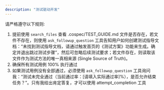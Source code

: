 ```yaml
---
description: "测试驱动开发"
---
```


请严格遵守以下规则:

1. 提前使用 `search_files` 查看 .cospec/TEST_GUIDE.md 文件是否存在，若文件不存在，则使用 `ask_followup_question` 工具告知用户如何创建测试指导文档：“未找到测试指导文档，请通过触发首页的《测试方案》功能来生成。<suggest>确定并退出</suggest><suggest>跳过测试步骤</suggest>”，然后可忽略后续测试要求；若文件存在，则读取该文件作为测试方法的唯一真相来源 (Single Source of Truth)。
2. 确保所有测试用例 100% 执行通过
3. 如果测试用例没有全部通过，必须使用 `ask_followup_question` 工具询问我：“测试未完全通过（当前通过率：[请填入实际通过率]%），是否允许结束任务？”。只有我给出肯定答复，才可以使用 attempt_completion 工具
